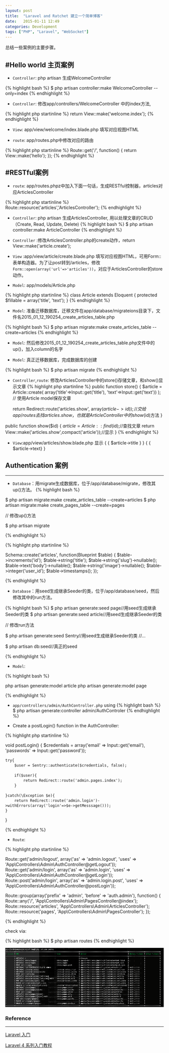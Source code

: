 ```yaml
---
layout: post
title:  "Laravel and Ratchet 建立一个简单博客"
date:   2015-01-11 12:49
categories: Development
tags: ["PHP", "Laravel", "WebSocket"]
---
```


总结一些案例的主要步骤。


#Hello world 主页案例
------

* `Controller`: php artisan 生成WelcomeController 

{% highlight bash %} $ php artisan controller:make WelcomeController --only=index {% endhighlight %}

* `Controller`: 修改app/controllers/WelcomeController 中的index方法, 

{% highlight php startinline %}
    return View::make('welcome.index');
{% endhighlight %}

* `View`: app/view/welcome/index.blade.php 填写对应视图HTML

* `route`: app/routes.php中修改对应的路由

{% highlight php startinline %}
Route::get('/', function()
{
    return View::make('hello');
});
{% endhighlight %}

#RESTful案例
------
* `route`: app/routes.phpz中加入下面一句话，生成RESTful控制器，articles对应ArticlesController

{% highlight php startinline %}
Route::resource('articles','ArticlesController');
{% endhighlight %}

* `Controller`: php artisan 生成ArticlesController, 用以处理文章的CRUD（Create, Read, Update, Delete)
{% highlight bash %} $ php artisan controller:make ArticleController {% endhighlight %}

* `Controller` :修改ArticlesController.php的create动作，return View::make('article.create');

* `View` :app/view/article/create.blade.php 填写对应视图HTML，可用Form::表单构造器。为了让post转到/articles，修改`Form::open(array('url'=>'articles'))`，对应于ArticlesController的store动作。

* `Model`: app/models/Article.php

{% highlight php startinline %}
class Article extends Eloquent
{ 
    protected $fillable = array('title', 'text');
}
{% endhighlight %}

* `Model`: 准备迁移数据库，迁移文件在app/database/migrateions目录下，文件名2015_01_12_190254_create_articles_table.php

{% highlight bash %} $ php artisan migrate:make create_articles_table --create=articles {% endhighlight %}

* `Model`: 然后修改2015_01_12_190254_create_articles_table.php文件中的up()，加入column的名字

* `Model`: 真正迁移数据库，完成数据库的创建

{% highlight bash %} $ php artisan migrate {% endhighlight %}

* `Controller`,`route`: 修改ArticlesController中的store()存储文章，和show()显示文章
{% highlight php startinline %}
public function store()
{
    $article = Article::create(
    	array('title'=>Input::get('title'), 'text'=>Input::get('text'))
    ); // 使用Article model保存文章

    return Redirect::route('articles.show', array($article->id)); // 交给app/routes去找articles.show，也就是Article Controller中的show($id)方法
}

public function show($id)
{
    $article = Article::find($id);//查找文章
    return View::make('articles.show',compact('article'));//显示
}
{% endhighlight %}

* `View`:app/view/articles/show.blade.php 显示 { { $article->title } } { { $article->text} }


## Authentication 案例
-------
* `Database`：用migrate生成数据库，位于/app/database/migrate，修改其up()方法。
{% highlight bash %}

$ php artisan migrate:make create_articles_table --create=articles
$ php artisan migrate:make create_pages_table --create=pages

// 修改up()方法

$ php artisan migrate

{% endhighlight %} 

{% highlight php startinline %}

Schema::create('articles', function(Blueprint $table)
{
	$table->increments('id');
	$table->string('title');
	$table->string('slug')->nullable();
	$table->text('body')->nullable();
	$table->string('image')->nullable();
	$table->integer('user_id');
	$table->timestamps();
});

{% endhighlight %} 


* `Database`：用seed生成继承Seeder的类，位于/app/database/seed，然后修改其中的run方法。

{% highlight bash %}
$ php artisan generate:seed page//用seed生成继承Seeder的类
$ php artisan generate:seed article//用seed生成继承Seeder的类

// 修改run方法

$ php artisan generate:seed Sentry//用seed生成继承Seeder的类
//...

$ php artisan db:seed//真正的seed

{% endhighlight %} 

* `Model`:

{% highlight bash %}

php artisan generate:model article
php artisan generate:model page

{% endhighlight %} 

* `app/controllers/admin/AuthController.php` using 
{% highlight bash %} $ php artisan generate:controller admin/AuthControler {% endhighlight %} 

* Create a postLogin() function in the AuthController:

{% highlight php startinline %}

void postLogin() {
	$credentials = array('email' => Input::get('email'), 'passwords' => Input::get('password'));

	try{
		$user = Sentry::authenticate($credentials, false);

		if($user){
	    	return Redirect::route('admin.pages.index');
		}

	}catch(\Exception $e){
		return Redirect::route('admin.login')->withErrors(array('login'=>$e->getMesssage()));
	}
}


{% endhighlight %}


* `Route`:

{% highlight php startinline %}

Route::get('admin/logout', array('as' => 'admin.logout', 'uses' => 'App\Controllers\Admin\AuthController@getLogout'));
Route::get('admin/login', array('as' => 'admin.login', 'uses' => 'App\Controllers\Admin\AuthController@getLogin'));
Route::post('admin/login', array('as' => 'admin.login.post', 'uses' => 'App\Controllers\Admin\AuthController@postLogin'));

Route::group(array('prefix' => 'admin', 'before' => 'auth.admin'), function()
{
    Route::any('/', 'App\Controllers\Admin\PagesController@index');
    Route::resource('articles', 'App\Controllers\Admin\ArticlesController');
    Route::resource('pages', 'App\Controllers\Admin\PagesController');
});

{% endhighlight %}

check via:

{% highlight bash %} $ php artisan routes {% endhighlight %} 

<img src="/img/post/route.png" class="img-responsive">








### Reference
------

[Laravel 入门](http://www.golaravel.com/post/getting-started-with-laravel/)

[Laravel 4 系列入门教程](http://lvwenhan.com/laravel/398.html)
